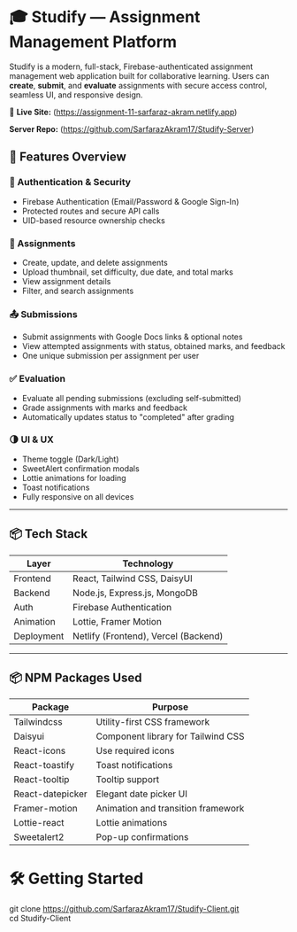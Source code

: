 # 🎓 Studify — Assignment Management Platform

Studify is a modern, full-stack, Firebase-authenticated assignment management web application built for collaborative learning. Users can **create**, **submit**, and **evaluate** assignments with secure access control, seamless UI, and responsive design.

🔗 **Live Site:** (https://assignment-11-sarfaraz-akram.netlify.app)

**Server Repo:** (https://github.com/SarfarazAkram17/Studify-Server)

## 🚀 Features Overview

### 🔐 Authentication & Security

- Firebase Authentication (Email/Password & Google Sign-In)
- Protected routes and secure API calls
- UID-based resource ownership checks

### 📝 Assignments

- Create, update, and delete assignments
- Upload thumbnail, set difficulty, due date, and total marks
- View assignment details
- Filter, and search assignments

### 📤 Submissions

- Submit assignments with Google Docs links & optional notes
- View attempted assignments with status, obtained marks, and feedback
- One unique submission per assignment per user

### ✅ Evaluation

- Evaluate all pending submissions (excluding self-submitted)
- Grade assignments with marks and feedback
- Automatically updates status to "completed" after grading

### 🌗 UI & UX

- Theme toggle (Dark/Light)
- SweetAlert confirmation modals
- Lottie animations for loading
- Toast notifications
- Fully responsive on all devices

---

## 📦 Tech Stack

| Layer      | Technology                           |
| ---------- | ------------------------------------ |
| Frontend   | React, Tailwind CSS, DaisyUI         |
| Backend    | Node.js, Express.js, MongoDB         |
| Auth       | Firebase Authentication              |
| Animation  | Lottie, Framer Motion                |
| Deployment | Netlify (Frontend), Vercel (Backend) |

---

## 📦 NPM Packages Used

| Package          | Purpose                            |
| ---------------- | ---------------------------------- |
| Tailwindcss      | Utility-first CSS framework        |
| Daisyui          | Component library for Tailwind CSS |
| React-icons      | Use required icons                 |
| React-toastify   | Toast notifications                |
| React-tooltip    | Tooltip support                    |
| React-datepicker | Elegant date picker UI             |
| Framer-motion    | Animation and transition framework |
| Lottie-react     | Lottie animations                  |
| Sweetalert2      | Pop-up confirmations               |

# 🛠️ Getting Started

git clone https://github.com/SarfarazAkram17/Studify-Client.git <br />
cd Studify-Client
